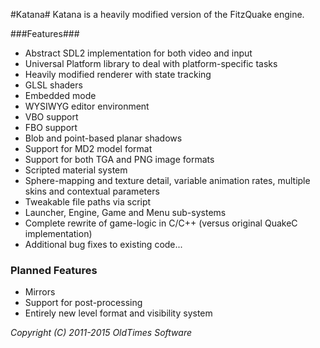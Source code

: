#Katana#
Katana is a heavily modified version of the FitzQuake engine.

###Features###
- Abstract SDL2 implementation for both video and input
- Universal Platform library to deal with platform-specific tasks
- Heavily modified renderer with state tracking
- GLSL shaders
- Embedded mode
- WYSIWYG editor environment
- VBO support
- FBO support
- Blob and point-based planar shadows
- Support for MD2 model format
- Support for both TGA and PNG image formats
- Scripted material system
- Sphere-mapping and texture detail, variable animation rates, multiple skins and contextual parameters
- Tweakable file paths via script
- Launcher, Engine, Game and Menu sub-systems
- Complete rewrite of game-logic in C/C++ (versus original QuakeC implementation)
- Additional bug fixes to existing code... 

### Planned Features ###
- Mirrors
- Support for post-processing
- Entirely new level format and visibility system

*Copyright (C) 2011-2015 OldTimes Software*
